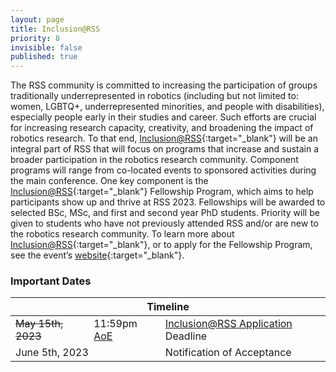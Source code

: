 ```yaml
---
layout: page
title: Inclusion@RSS
priority: 8
invisible: false
published: true
---
```


The RSS community is committed to increasing the participation of groups traditionally underrepresented in robotics (including but not limited to: women, LGBTQ+, underrepresented minorities, and people with disabilities), especially people early in their studies and career. Such efforts are crucial for increasing research capacity, creativity, and broadening the impact of robotics research. To that end, [Inclusion@RSS](https://sites.google.com/seas.upenn.edu/inclusion-rss-2023/home){:target="_blank"} will be an integral part of RSS that will focus on programs that increase and sustain a broader participation in the robotics research community. Component programs will range from co-located events to sponsored activities during the main conference.
One key component is the [Inclusion@RSS](https://sites.google.com/seas.upenn.edu/inclusion-rss-2023/home){:target="_blank"} Fellowship Program, which aims to help participants show up and thrive at RSS 2023. Fellowships will be awarded to selected BSc, MSc, and first and second year PhD students. Priority will be given to students who have not previously attended RSS and/or are new to the robotics research community.
To learn more about [Inclusion@RSS](https://sites.google.com/seas.upenn.edu/inclusion-rss-2023/home){:target="_blank"}, or to apply for the Fellowship Program, see the event’s [website](https://sites.google.com/seas.upenn.edu/inclusion-rss-2023/home){:target="_blank"}. 



### Important Dates
<table class="table">
    <thead>
      <tr>
        <th colspan="3">Timeline</th>
      </tr>
    </thead>
    <tbody>
      <tr>
        <td><strike>May 15th, 2023</strike></td>
        <td>11:59pm <a href="https://time.is/Anywhere_on_Earth">AoE</a></td>
        <td><a href="https://sites.google.com/seas.upenn.edu/inclusion-rss-2023/apply" target="_blank">Inclusion@RSS Application</a> Deadline</td>
      </tr>
      <tr>
        <td colspan="2">June 5th, 2023</td>
        <td>Notification of Acceptance</td>
      </tr>
    </tbody>
</table>





